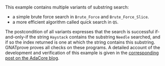 This example contains multiple variants of substring search:

* a simple brute force search in `Brute_Force` and `Brute_Force_Slice`.
* a more efficient algorithm called quick search in `QS`.

The postcondition of all variants expresses that the search is successful
if-and-only-if the string `Haystack` contains the substring `Needle`
searched, and if so the index returned is one at which the string contains this
substring. GNATprove proves all checks on these programs. A detailed account
of the development and verification of this example is given in the
[corresponding post on the AdaCore
blog](https://blog.adacore.com/applied-formal-logic-searching-in-strings).

